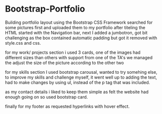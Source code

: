 # Bootstrap-Portfolio
Building portfolio layout using the Bootstrap CSS Framework
searched for some pictures first and uploaded them to my portfolio 
after titeling the HTML started with the Navigation bar, 
next I added a jumbotron, got bit challenging as the box contained automatic padding but got it removed with style.css and css.

for my work/ projects section i used 3 cards, one of the images had different sizes than others with support from one of the TA's we managed the adjust the size of the picture according to the other two 

for my skills section I used bootstrap carousal, wanted to try somehing else, to improve my skills and challenge myself, it went well up to adding the text, had to make changes by using ul, instead of the p tag that was included. 

as my contact details i liked to keep them simple as felt the website had enough going on so used bootstrap  card. 

finally for my footer as requested hyperlinks with hover effect. 


